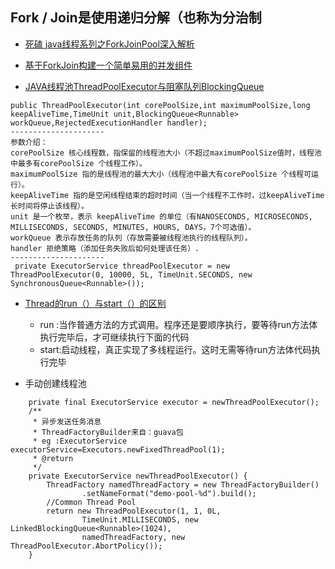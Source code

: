 ## Fork / Join是使用递归分解（也称为分治制
- [死磕 java线程系列之ForkJoinPool深入解析](https://www.cnblogs.com/tong-yuan/p/11824018.html)
- [基于ForkJoin构建一个简单易用的并发组件](https://my.oschina.net/u/566591/blog/1791994)


- [JAVA线程池ThreadPoolExecutor与阻塞队列BlockingQueue](https://blog.csdn.net/shixing_11/article/details/7109471)
```
public ThreadPoolExecutor(int corePoolSize,int maximumPoolSize,long keepAliveTime,TimeUnit unit,BlockingQueue<Runnable> workQueue,RejectedExecutionHandler handler); 
--------------------- 
参数介绍：
corePoolSize 核心线程数，指保留的线程池大小（不超过maximumPoolSize值时，线程池中最多有corePoolSize 个线程工作）。 
maximumPoolSize 指的是线程池的最大大小（线程池中最大有corePoolSize 个线程可运行）。 
keepAliveTime 指的是空闲线程结束的超时时间（当一个线程不工作时，过keepAliveTime 长时间将停止该线程）。 
unit 是一个枚举，表示 keepAliveTime 的单位（有NANOSECONDS, MICROSECONDS, MILLISECONDS, SECONDS, MINUTES, HOURS, DAYS，7个可选值）。 
workQueue 表示存放任务的队列（存放需要被线程池执行的线程队列）。 
handler 拒绝策略（添加任务失败后如何处理该任务）.
--------------------- 
 private ExecutorService threadPoolExecutor = new ThreadPoolExecutor(0, 10000, 5L, TimeUnit.SECONDS, new SynchronousQueue<Runnable>());
```

- [Thread的run（）与start（）的区别](https://blog.csdn.net/qiumeng_1314/article/details/79466655)
    - run :当作普通方法的方式调用。程序还是要顺序执行，要等待run方法体执行完毕后，才可继续执行下面的代码
    - start:启动线程，真正实现了多线程运行。这时无需等待run方法体代码执行完毕
    
- 手动创建线程池
```
    private final ExecutorService executor = newThreadPoolExecutor();
    /**
     * 异步发送任务消息
     * ThreadFactoryBuilder来自：guava包
     * eg :ExecutorService executorService=Executors.newFixedThreadPool(1);
     * @return
     */
    private ExecutorService newThreadPoolExecutor() {
        ThreadFactory namedThreadFactory = new ThreadFactoryBuilder()
                .setNameFormat("demo-pool-%d").build();
        //Common Thread Pool
        return new ThreadPoolExecutor(1, 1, 0L,
                TimeUnit.MILLISECONDS, new LinkedBlockingQueue<Runnable>(1024),
                namedThreadFactory, new ThreadPoolExecutor.AbortPolicy());
    }
```